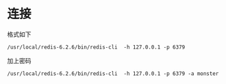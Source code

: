 # 连接

格式如下

```纯文本
/usr/local/redis-6.2.6/bin/redis-cli  -h 127.0.0.1 -p 6379
```

加上密码

```纯文本
/usr/local/redis-6.2.6/bin/redis-cli  -h 127.0.0.1 -p 6379 -a monster
```
